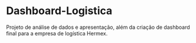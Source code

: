 # Dashboard-Logistica
 Projeto de análise de dados e apresentação, além da criação de dashboard final para a empresa de logística Hermex.

